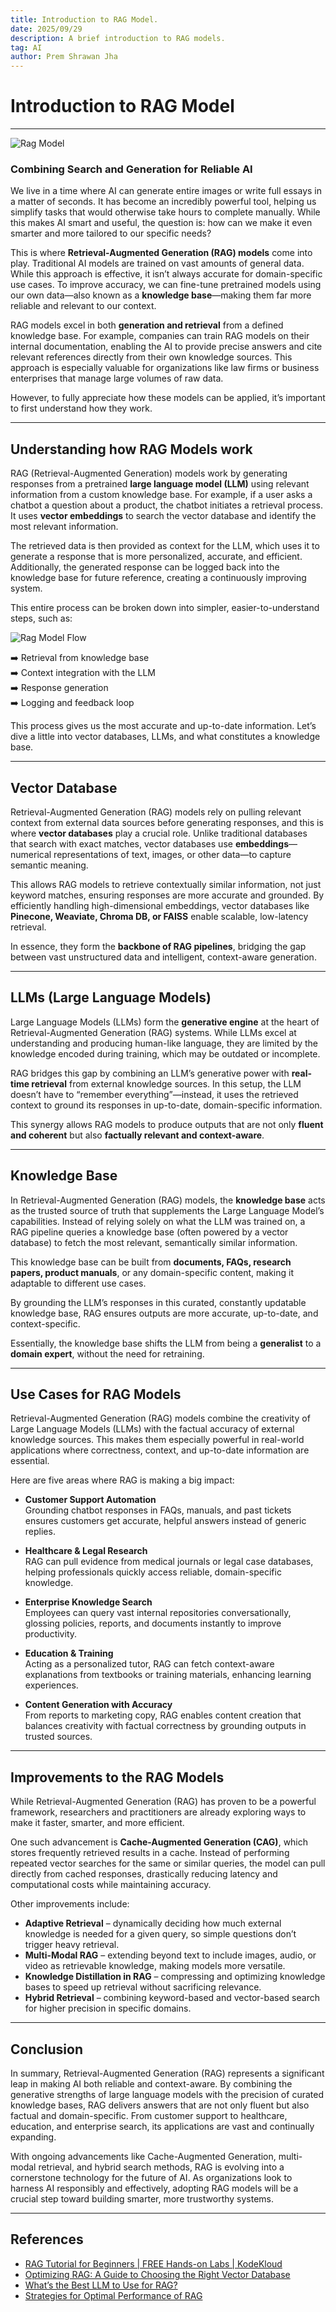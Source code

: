 ```yaml
---
title: Introduction to RAG Model.
date: 2025/09/29
description: A brief introduction to RAG models.
tag: AI
author: Prem Shrawan Jha
---
```


# Introduction to RAG Model

---

![Rag Model](../../public/images/Rag%20Model/Rag%20Poster.png)

### Combining Search and Generation for Reliable AI

We live in a time where AI can generate entire images or write full essays in a matter of seconds. It has become an incredibly powerful tool, helping us simplify tasks that would otherwise take hours to complete manually. While this makes AI smart and useful, the question is: how can we make it even smarter and more tailored to our specific needs?

This is where **Retrieval-Augmented Generation (RAG) models** come into play. Traditional AI models are trained on vast amounts of general data. While this approach is effective, it isn’t always accurate for domain-specific use cases. To improve accuracy, we can fine-tune pretrained models using our own data—also known as a **knowledge base**—making them far more reliable and relevant to our context.

RAG models excel in both **generation and retrieval** from a defined knowledge base. For example, companies can train RAG models on their internal documentation, enabling the AI to provide precise answers and cite relevant references directly from their own knowledge sources. This approach is especially valuable for organizations like law firms or business enterprises that manage large volumes of raw data.

However, to fully appreciate how these models can be applied, it’s important to first understand how they work.

---

## Understanding how RAG Models work

RAG (Retrieval-Augmented Generation) models work by generating responses from a pretrained **large language model (LLM)** using relevant information from a custom knowledge base. For example, if a user asks a chatbot a question about a product, the chatbot initiates a retrieval process. It uses **vector embeddings** to search the vector database and identify the most relevant information.

The retrieved data is then provided as context for the LLM, which uses it to generate a response that is more personalized, accurate, and efficient. Additionally, the generated response can be logged back into the knowledge base for future reference, creating a continuously improving system.

This entire process can be broken down into simpler, easier-to-understand steps, such as:

![Rag Model Flow](../../public/images/Rag%20Model/Rag%20Flow.png)

➡️ Retrieval from knowledge base  
➡️ Context integration with the LLM  
➡️ Response generation  
➡️ Logging and feedback loop

This process gives us the most accurate and up-to-date information. Let’s dive a little into vector databases, LLMs, and what constitutes a knowledge base.

---

## Vector Database

Retrieval-Augmented Generation (RAG) models rely on pulling relevant context from external data sources before generating responses, and this is where **vector databases** play a crucial role. Unlike traditional databases that search with exact matches, vector databases use **embeddings**—numerical representations of text, images, or other data—to capture semantic meaning.

This allows RAG models to retrieve contextually similar information, not just keyword matches, ensuring responses are more accurate and grounded. By efficiently handling high-dimensional embeddings, vector databases like **Pinecone, Weaviate, Chroma DB, or FAISS** enable scalable, low-latency retrieval.

In essence, they form the **backbone of RAG pipelines**, bridging the gap between vast unstructured data and intelligent, context-aware generation.

---

## LLMs (Large Language Models)

Large Language Models (LLMs) form the **generative engine** at the heart of Retrieval-Augmented Generation (RAG) systems. While LLMs excel at understanding and producing human-like language, they are limited by the knowledge encoded during training, which may be outdated or incomplete.

RAG bridges this gap by combining an LLM’s generative power with **real-time retrieval** from external knowledge sources. In this setup, the LLM doesn’t have to “remember everything”—instead, it uses the retrieved context to ground its responses in up-to-date, domain-specific information.

This synergy allows RAG models to produce outputs that are not only **fluent and coherent** but also **factually relevant and context-aware**.

---

## Knowledge Base

In Retrieval-Augmented Generation (RAG) models, the **knowledge base** acts as the trusted source of truth that supplements the Large Language Model’s capabilities. Instead of relying solely on what the LLM was trained on, a RAG pipeline queries a knowledge base (often powered by a vector database) to fetch the most relevant, semantically similar information.

This knowledge base can be built from **documents, FAQs, research papers, product manuals**, or any domain-specific content, making it adaptable to different use cases.

By grounding the LLM’s responses in this curated, constantly updatable knowledge base, RAG ensures outputs are more accurate, up-to-date, and context-specific.

Essentially, the knowledge base shifts the LLM from being a **generalist** to a **domain expert**, without the need for retraining.

---

## Use Cases for RAG Models

Retrieval-Augmented Generation (RAG) models combine the creativity of Large Language Models (LLMs) with the factual accuracy of external knowledge sources. This makes them especially powerful in real-world applications where correctness, context, and up-to-date information are essential.

Here are five areas where RAG is making a big impact:

- **Customer Support Automation**  
  Grounding chatbot responses in FAQs, manuals, and past tickets ensures customers get accurate, helpful answers instead of generic replies.

- **Healthcare & Legal Research**  
  RAG can pull evidence from medical journals or legal case databases, helping professionals quickly access reliable, domain-specific knowledge.

- **Enterprise Knowledge Search**  
  Employees can query vast internal repositories conversationally, glossing policies, reports, and documents instantly to improve productivity.

- **Education & Training**  
  Acting as a personalized tutor, RAG can fetch context-aware explanations from textbooks or training materials, enhancing learning experiences.

- **Content Generation with Accuracy**  
  From reports to marketing copy, RAG enables content creation that balances creativity with factual correctness by grounding outputs in trusted sources.

---

## Improvements to the RAG Models

While Retrieval-Augmented Generation (RAG) has proven to be a powerful framework, researchers and practitioners are already exploring ways to make it faster, smarter, and more efficient.

One such advancement is **Cache-Augmented Generation (CAG)**, which stores frequently retrieved results in a cache. Instead of performing repeated vector searches for the same or similar queries, the model can pull directly from cached responses, drastically reducing latency and computational costs while maintaining accuracy.

Other improvements include:

- **Adaptive Retrieval** – dynamically deciding how much external knowledge is needed for a given query, so simple questions don’t trigger heavy retrieval.
- **Multi-Modal RAG** – extending beyond text to include images, audio, or video as retrievable knowledge, making models more versatile.
- **Knowledge Distillation in RAG** – compressing and optimizing knowledge bases to speed up retrieval without sacrificing relevance.
- **Hybrid Retrieval** – combining keyword-based and vector-based search for higher precision in specific domains.

---

## Conclusion

In summary, Retrieval-Augmented Generation (RAG) represents a significant leap in making AI both reliable and context-aware. By combining the generative strengths of large language models with the precision of curated knowledge bases, RAG delivers answers that are not only fluent but also factual and domain-specific. From customer support to healthcare, education, and enterprise search, its applications are vast and continually expanding.

With ongoing advancements like Cache-Augmented Generation, multi-modal retrieval, and hybrid search methods, RAG is evolving into a cornerstone technology for the future of AI. As organizations look to harness AI responsibly and effectively, adopting RAG models will be a crucial step toward building smarter, more trustworthy systems.

---

## References

- [RAG Tutorial for Beginners | FREE Hands-on Labs | KodeKloud](https://youtu.be/swvzKSOEluc?si=MKgC6rpsRxjtr2Em)
- [Optimizing RAG: A Guide to Choosing the Right Vector Database](https://medium.com/@mutahar789/optimizing-rag-a-guide-to-choosing-the-right-vector-database-480f71a33139)
- [What’s the Best LLM to Use for RAG?](https://naman1011.medium.com/whats-the-best-llm-to-use-for-rag-476bec1bfa97)
- [Strategies for Optimal Performance of RAG](https://medium.com/@bijit211987/strategies-for-optimal-performance-of-rag-6faa1b79cd45)
